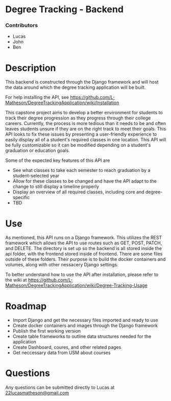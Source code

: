 # Degree Tracking - Backend

### Contributors
  * Lucas
  * John
  * Ben

# Description
This backend is constructed through the Django framework and will host the data around which the degree tracking application will be built.

For help installing the API, see https://github.com/L-Matheson/DegreeTrackingApplication/wiki/Installation

This capstone project aims to develop a better environment for students to track their degree progression as they progress through their college careers. Currently, the process
is more tedious than it needs to be and often leaves students unsure if they are on the right track to meet their goals. This API looks to fix these issues by presenting a user-friendly 
experience to easily display all of a student's required classes in one location. This API will be fully customizable so it can be modified depending on a student's graduation or education 
goals. 

Some of the expected key features of this API are
  * See what classes to take each semester to reach graduation by a student-selected year
  * Allow for these classes to be changed and have the API adapt to the change to still display a timeline properly
  * Display an overview of all required classes, including core and degree-specific
  * TBD


# Use
As mentioned, this API runs on a Django framework. This utilizes the REST framework which allows the API to use routes such as GET, POST, PATCH, and DELETE. The directory is set up so the backend is all 
stored inside the api folder, with the frontend stored inside of frontend. There are some files outside of these folders. Their purpose is to build the docker containers and volumes, along with other 
nessacery Django settings. 

To better understand how to use the API after installation, please refer to the wiki at https://github.com/L-Matheson/DegreeTrackingApplication/wiki/Degree-Tracking-Usage

# Roadmap

* Import Django and get the necessary files imported and ready to use
* Create docker containers and images through the Django framework
* Publish the first working version 
* Create table frameworks to outline data structures needed for the application
* Create Dashboard, coures, and other related pages
* Get neccessary data from USM about courses

# Questions
  Any questions can be submitted directly to Lucas at 22lucasmatheson@gmail.com

